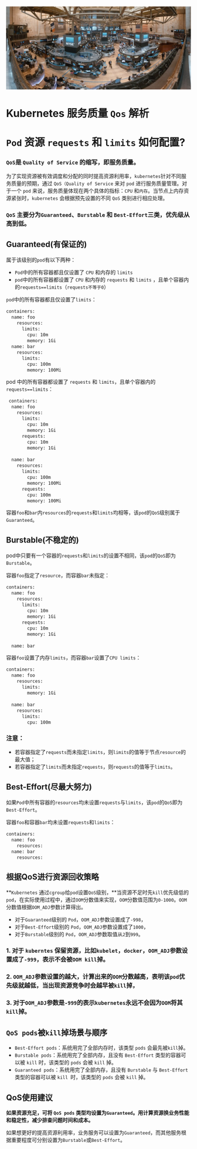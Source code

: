 ![Alt Image Text](images/adv/adv19_0.jpg "Headline image")
# Kubernetes 服务质量 `Qos` 解析
# `Pod` 资源 `requests` 和 `limits` 如何配置?

### `QoS`是 `Quality of Service` 的缩写，即服务质量。

为了实现资源被有效调度和分配的同时提高资源利用率，`kubernetes`针对不同服务质量的预期，通过 `QoS（Quality of Service` 来对 `pod` 进行服务质量管理。对于一个 `pod` 来说，服务质量体现在两个具体的指标：`CPU` 和`内存`。当节点上内存资源紧张时，`kubernetes` 会根据预先设置的不同 `QoS` 类别进行相应处理。

### `QoS` 主要分为`Guaranteed`、`Burstable` 和 `Best-Effort`三类，优先级从高到低。

## Guaranteed(有保证的)

属于该级别的`pod`有以下两种：

* `Pod`中的所有容器都且仅设置了 `CPU` 和内存的 `limits`
* `pod`中的所有容器都设置了 `CPU` 和内存的 `requests` 和 `limits` ，且单个容器内的`requests==limits`（`requests不等于0`）

`pod`中的所有容器都且仅设置了`limits`：

```
containers:
  name: foo
    resources:
      limits:
        cpu: 10m
        memory: 1Gi
  name: bar
    resources:
      limits:
        cpu: 100m
        memory: 100Mi
```
 
 pod 中的所有容器都设置了 `requests` 和 `limits`，且单个容器内的`requests==limits`：
 
```
 containers:
  name: foo
    resources:
      limits:
        cpu: 10m
        memory: 1Gi
      requests:
        cpu: 10m
        memory: 1Gi

  name: bar
    resources:
      limits:
        cpu: 100m
        memory: 100Mi
      requests:
        cpu: 100m
        memory: 100Mi
```
 
 容器`foo`和`bar`内`resources`的`requests`和`limits`均相等，该`pod`的`QoS`级别属于`Guaranteed`。
 
##  Burstable(不稳定的)

pod中只要有一个容器的`requests`和`limits`的设置不相同，该`pod`的`QoS`即为`Burstable`。

容器`foo`指定了`resource`，而容器`bar`未指定：

```
containers:
  name: foo
    resources:
      limits:
        cpu: 10m
        memory: 1Gi
      requests:
        cpu: 10m
        memory: 1Gi

  name: bar
```

容器`foo`设置了内存`limits`，而容器`bar`设置了`CPU limits`：

```
containers:
  name: foo
    resources:
      limits:
        memory: 1Gi

  name: bar
    resources:
      limits:
        cpu: 100m
```

### 注意：
* 若容器指定了`requests`而未指定`limits`，则`limits`的值等于节点`resource`的最大值；
* 若容器指定了`limits`而未指定`requests`，则`requests`的值等于`limits`。

## Best-Effort(尽最大努力)

如果`Pod`中所有容器的`resources`均未设置`requests`与`limits`，该`pod`的`QoS`即为`Best-Effort`。

容器`foo`和容器`bar`均未设置`requests`和`limits`：

```
containers:
  name: foo
    resources:
  name: bar
    resources:
```

## 根据QoS进行资源回收策略

**`Kubernetes` 通过`cgroup`给`pod`设置`QoS`级别，**当资源不足时先`kill`优先级低的 `pod`，在实际使用过程中，通过`OOM`分数值来实现，`OOM`分数值范围为`0-1000`。`OOM` 分数值根据`OOM_ADJ`参数计算得出。

* 对于`Guaranteed`级别的 `Pod`，`OOM_ADJ`参数设置成了`-998`，
* 对于`Best-Effort`级别的 `Pod`，`OOM_ADJ`参数设置成了`1000`，
* 对于`Burstable`级别的 `Pod`，`OOM_ADJ`参数取值从`2`到`999`。

### 1. 对于 `kuberntes` 保留资源，比如`kubelet`，`docker`，`OOM_ADJ`参数设置成了`-999`，表示不会被`OOM kill`掉。
### 2. `OOM_ADJ`参数设置的越大，计算出来的`OOM`分数越高，表明该`pod`优先级就越低，当出现资源竞争时会越早被`kill`掉，

### 3. 对于`OOM_ADJ`参数是`-999`的表示`kubernetes`永远不会因为`OOM`将其`kill`掉。

## `QoS pods`被`kill`掉场景与顺序

* `Best-Effort pods`：系统用完了全部内存时，该类型 `pods` 会最先被`kill`掉。
* `Burstable pods`：系统用完了全部内存，且没有 `Best-Effort` 类型的容器可以被 `kill` 时，该类型的 `pods` 会被 `kill` 掉。
* `Guaranteed pods`：系统用完了全部内存，且没有 `Burstable` 与 `Best-Effort` 类型的容器可以被 `kill `时，该类型的 `pods` 会被 `kill` 掉。

## QoS使用建议


**如果资源充足，可将 `QoS pods` 类型均设置为`Guaranteed`。用计算资源换业务性能和稳定性，减少排查问题时间和成本。**

如果想更好的提高资源利用率，业务服务可以设置为`Guaranteed`，而其他服务根据重要程度可分别设置为`Burstable`或`Best-Effort`。

